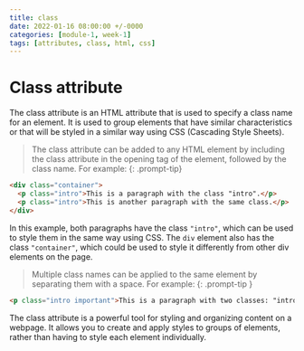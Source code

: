 ```yaml
---
title: class
date: 2022-01-16 08:00:00 +/-0000
categories: [module-1, week-1]
tags: [attributes, class, html, css]
---
```


# Class attribute

The class attribute is an HTML attribute that is used to specify a class name for an element. It is used to group elements that have similar characteristics or that will be styled in a similar way using CSS (Cascading Style Sheets).

>The class attribute can be added to any HTML element by including the class attribute in the opening tag of the element, followed by the class name. For example:
{: .prompt-tip}

```html
<div class="container">
  <p class="intro">This is a paragraph with the class "intro".</p>
  <p class="intro">This is another paragraph with the same class.</p>
</div>
```

In this example, both paragraphs have the class `"intro"`, which can be used to style them in the same way using CSS. The `div` element also has the class `"container"`, which could be used to style it differently from other div elements on the page.

>Multiple class names can be applied to the same element by separating them with a space. For example:
{: .prompt-tip }

```html
<p class="intro important">This is a paragraph with two classes: "intro" and "important".</p>
```

The class attribute is a powerful tool for styling and organizing content on a webpage. It allows you to create and apply styles to groups of elements, rather than having to style each element individually.